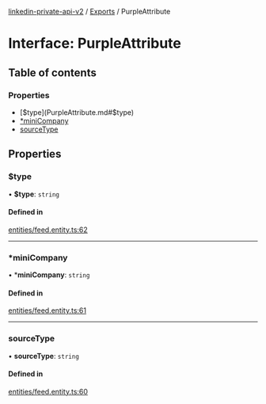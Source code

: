 [linkedin-private-api-v2](../README.md) / [Exports](../modules.md) / PurpleAttribute

# Interface: PurpleAttribute

## Table of contents

### Properties

- [$type](PurpleAttribute.md#$type)
- [*miniCompany](PurpleAttribute.md#*minicompany)
- [sourceType](PurpleAttribute.md#sourcetype)

## Properties

### $type

• **$type**: `string`

#### Defined in

[entities/feed.entity.ts:62](https://github.com/akash-gupt/linkedin-private-api/blob/d170d2d/src/entities/feed.entity.ts#L62)

___

### *miniCompany

• ***miniCompany**: `string`

#### Defined in

[entities/feed.entity.ts:61](https://github.com/akash-gupt/linkedin-private-api/blob/d170d2d/src/entities/feed.entity.ts#L61)

___

### sourceType

• **sourceType**: `string`

#### Defined in

[entities/feed.entity.ts:60](https://github.com/akash-gupt/linkedin-private-api/blob/d170d2d/src/entities/feed.entity.ts#L60)
